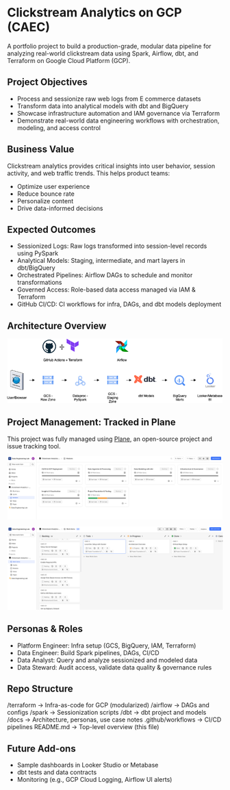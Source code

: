 # Clickstream Analytics on GCP (CAEC)

A portfolio project to build a production-grade, modular data pipeline for analyzing real-world clickstream data using Spark, Airflow, dbt, and Terraform on Google Cloud Platform (GCP).


## Project Objectives

- Process and sessionize raw web logs from E commerce datasets
- Transform data into analytical models with dbt and BigQuery
- Showcase infrastructure automation and IAM governance via Terraform
- Demonstrate real-world data engineering workflows with orchestration, modeling, and access control

## Business Value

Clickstream analytics provides critical insights into user behavior, session activity, and web traffic trends. This helps product teams:
- Optimize user experience
- Reduce bounce rate
- Personalize content
- Drive data-informed decisions

## Expected Outcomes

- Sessionized Logs: Raw logs transformed into session-level records using PySpark 
- Analytical Models: Staging, intermediate, and mart layers in dbt/BigQuery 
- Orchestrated Pipelines: Airflow DAGs to schedule and monitor transformations 
- Governed Access: Role-based data access managed via IAM & Terraform 
- GitHub CI/CD: CI workflows for infra, DAGs, and dbt models deployment 

## Architecture Overview

![Clickstream Architecture](docs/architecture.png)


## Project Management: Tracked in Plane

This project was fully managed using [Plane](https://app.plane.so/data-engineering-lab/projects/ccac21e9-0819-4691-b9fe-6df5ef4a0060/issues), an open-source project and issue tracking tool.

![Plane Modules](docs/plane/plane_modules.png)

![Plane Board](docs/plane/plane_board.png)



## Personas & Roles

- Platform Engineer: Infra setup (GCS, BigQuery, IAM, Terraform) 
- Data Engineer: Build Spark pipelines, DAGs, CI/CD 
- Data Analyst: Query and analyze sessionized and modeled data 
- Data Steward: Audit access, validate data quality & governance rules 

## Repo Structure

/terraform         → Infra-as-code for GCP (modularized)
/airflow           → DAGs and configs
/spark             → Sessionization scripts
/dbt               → dbt project and models
/docs              → Architecture, personas, use case notes
.github/workflows  → CI/CD pipelines
README.md          → Top-level overview (this file)


## Future Add-ons

- Sample dashboards in Looker Studio or Metabase
- dbt tests and data contracts
- Monitoring (e.g., GCP Cloud Logging, Airflow UI alerts)